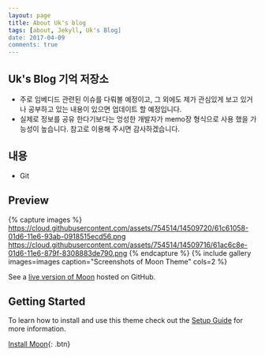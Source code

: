 ```yaml
---
layout: page
title: About Uk's blog
tags: [about, Jekyll, Uk's Blog]
date: 2017-04-09
comments: true
---
```


## Uk's Blog 기억 저장소
*  주로 임베디드 관련된 이슈를 다뤄볼 예정이고, 그 외에도 제가 관심있게 보고 있거나 공부하고 있는 내용이 있으면 업데이트 할 예정입니다.
* 실제로 정보를 공유 한다기보다는 엉성한 개발자가 memo장 형식으로 사용 했을 가능성이 높습니다. 참고로 이용해 주시면 감사하겠습니다.


## 내용

* Git


## Preview

{% capture images %}
    https://cloud.githubusercontent.com/assets/754514/14509720/61c61058-01d6-11e6-93ab-0918515ecd56.png
    https://cloud.githubusercontent.com/assets/754514/14509716/61ac6c8e-01d6-11e6-879f-8308883de790.png
{% endcapture %}
{% include gallery images=images caption="Screenshots of Moon Theme" cols=2 %}

See a [live version of Moon](http://taylantatli.github.io/Moon) hosted on GitHub.

## Getting Started

To learn how to install and use this theme check out the [Setup Guide](http://taylantatli.me/Moon/moon-theme/) for more information.
      
[Install Moon](https://github.com/TaylanTatli/Moon){: .btn}
